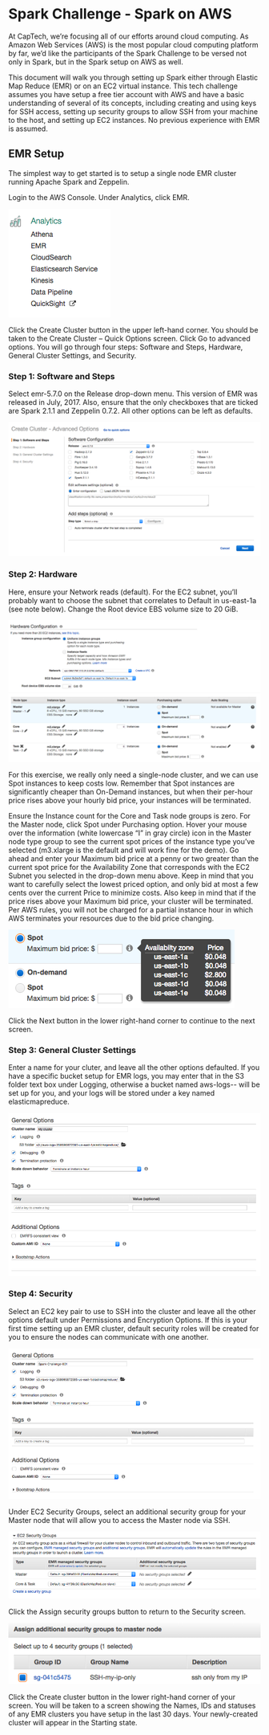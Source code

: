

# Spark Challenge - Spark on AWS

At CapTech, we’re focusing all of our efforts around cloud computing. As Amazon Web Services (AWS) is the most popular cloud computing platform by far, we’d like the participants of the Spark Challenge to be versed not only in Spark, but in the Spark setup on AWS as well.

This document will walk you through setting up Spark either through Elastic Map Reduce (EMR) or on an EC2 virtual instance.  This tech challenge assumes you have setup a free tier account with AWS and have a basic understanding of several of its concepts, including creating and using keys for SSH access, setting up security groups to allow SSH from your machine to the host, and setting up EC2 instances.  No previous experience with EMR is assumed.

## EMR Setup

The simplest way to get started is to setup a single node EMR cluster running Apache Spark and Zeppelin.  

Login to the AWS Console.  Under Analytics, click EMR.

![Services Screen](./images/Analytics_EMR.png)

Click the Create Cluster button in the upper left-hand corner.  You should be taken to the Create Cluster – Quick Options screen.  Click Go to advanced options.  You will go through four steps:  Software and Steps, Hardware, General Cluster Settings, and Security.


### Step 1: Software and Steps

Select emr-5.7.0 on the Release drop-down menu.  This version of EMR was released in July, 2017.  Also, ensure that the only checkboxes that are ticked are Spark 2.1.1 and Zeppelin 0.7.2.  All other options can be left as defaults.

![Advanced General](./images/cc_advanced.png)

### Step 2: Hardware

Here, ensure your Network reads (default).  For the EC2 subnet, you’ll probably want to choose the subnet that correlates to Default in us-east-1a (see note below).  Change the Root device EBS volume size to 20 GiB.

![hardware.png](./images/hardware.png)
![node_types.png](./images/node_types.png)

For this exercise, we really only need a single-node cluster, and we can use Spot instances to keep costs low.  Remember that Spot instances are significantly cheaper than On-Demand instances, but when their per-hour price rises above your hourly bid price, your instances will be terminated. 

Ensure the Instance count for the Core and Task node groups is zero.  For the Master node, click Spot under Purchasing option.  Hover your mouse over the information (white lowercase “I” in gray circle) icon in the Master node type group to see the current spot prices of the instance type you’ve selected (m3.xlarge is the default and will work fine for the demo).  Go ahead and enter your Maximum bid price at a penny or two greater than the current spot price for the Availability Zone that corresponds with the EC2 Subnet you selected in the drop-down menu above.  Keep in mind that you want to carefully select the lowest priced option, and only bid at most a few cents over the current Price to minimize costs.  Also keep in mind that if the price rises above your Maximum bid price, your cluster will be terminated.  Per AWS rules, you will not be charged for a partial instance hour in which AWS terminates your resources due to the bid price changing.


![spot_prices.png](./images/spot_prices.png)


Click the Next button in the lower right-hand corner to continue to the next screen.

### Step 3: General Cluster Settings

Enter a name for your cluter, and leave all the other options defaulted.  If you have a specific bucket setup for EMR logs, you may enter that in the S3 folder text box under Logging, otherwise a bucket named aws-logs-<YOUR-ACCOUNT-ID>-<REGION-NAME> will be set up for you, and your logs will be stored under a key named elasticmapreduce.

![general01.png](./images/general01.png)

### Step 4: Security

Select an EC2 key pair to use to SSH into the cluster and leave all the other options default under Permissions and Encryption Options.  If this is your first time setting up an EMR cluster, default security roles will be created for you to ensure the nodes can communicate with one another.

![security01.png](./images/security01.png)

Under EC2 Security Groups, select an additional security group for your Master node that will allow you to access the Master node via SSH. 

![security02.png](./images/security02.png)

Click the Assign security groups button to return to the Security screen.

![security03.png](./images/security03.png)

Click the Create cluster button in the lower right-hand corner of your screen.  You will be taken to a screen showing the Names, IDs and statuses of any EMR clusters you have setup in the last 30 days.  Your newly-created cluster will appear in the Starting state.



